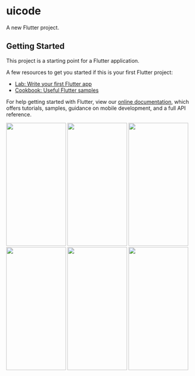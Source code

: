# uicode

A new Flutter project.

## Getting Started

This project is a starting point for a Flutter application.

A few resources to get you started if this is your first Flutter project:

- [Lab: Write your first Flutter app](https://flutter.dev/docs/get-started/codelab)
- [Cookbook: Useful Flutter samples](https://flutter.dev/docs/cookbook)

For help getting started with Flutter, view our
[online documentation](https://flutter.dev/docs), which offers tutorials,
samples, guidance on mobile development, and a full API reference.


<div>
<img src="https://user-images.githubusercontent.com/40968259/141311226-e643766e-2f68-428a-a0f8-6ec2c43d9a48.png" width="160" height="330">
<img src="https://user-images.githubusercontent.com/40968259/141663554-f9c17da7-c728-4389-858e-a9a8ef930d43.png" width="160" height="330">
<img src="https://user-images.githubusercontent.com/40968259/142004369-ed943120-d518-4e66-a069-509b37b9e1f1.png" width="160" height="330">


</div>
<div>
<img src="https://user-images.githubusercontent.com/40968259/142082106-db99f991-a6a6-4c61-97a8-51ceb2fde0c6.png" width="160" height="330">
<img src="https://user-images.githubusercontent.com/40968259/142230260-208f0ca5-1c1c-4243-b570-4b2c3c569b2b.png" width="160" height="330">
<img src="https://user-images.githubusercontent.com/40968259/142302596-0bc0e016-2859-451d-b228-39f17e4945f3.png" width="160" height="330">
</div>
